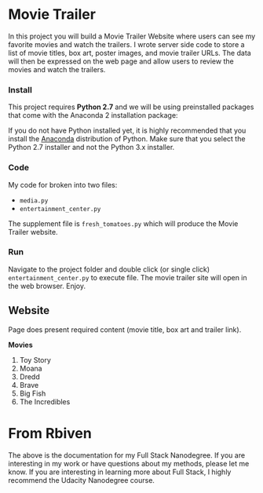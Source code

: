 # Movie Trailer
In this project you will build a Movie Trailer Website where users can see my favorite movies and watch the trailers. I wrote server side code to store a list of movie titles, box art, poster images, and movie trailer URLs. The data will then be expressed on the web page and allow users to review the movies and watch the trailers.

### Install

This project requires **Python 2.7** and we will be using preinstalled packages that come with the Anaconda 2 installation package:

If you do not have Python installed yet, it is highly recommended that you install the [Anaconda](http://continuum.io/downloads) distribution of Python. Make sure that you select the Python 2.7 installer and not the Python 3.x installer. 

### Code

My code for broken into two files:

- `media.py`
- `entertainment_center.py`

The supplement file is `fresh_tomatoes.py` which will produce the Movie Trailer website.

### Run

Navigate to the project folder and double click (or single click) `entertainment_center.py` to execute file.  The movie trailer site will open in the web browser.  Enjoy.

## Website

Page does present required content (movie title, box art and trailer link). 

**Movies**

1. Toy Story
2. Moana
3. Dredd 
4. Brave 
5. Big Fish
6. The Incredibles


# From Rbiven
The above is the documentation for my Full Stack Nanodegree.  If you are interesting in my work or have questions about my methods, please let me know. If you are interesting in learning more about Full Stack, I highly recommend the Udacity Nanodegree course.